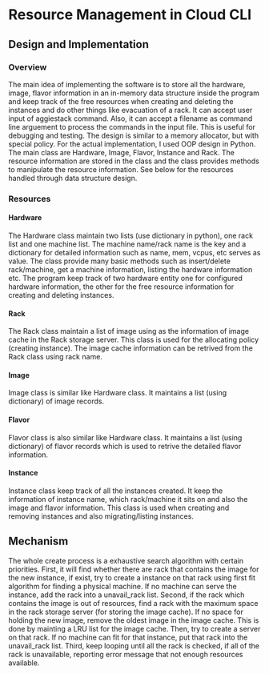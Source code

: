 # Resource Management in Cloud CLI

## Design and Implementation

### Overview
The main idea of implementing the software is to store all the hardware, image, flavor information in an in-memory data structure inside the program and keep track of the free resources when creating and deleting the instances and do other things like evacuation of a rack. It can accept user input of aggiestack command. Also, it can accept a filename as command line arguement to process the commands in the input file. This is useful for debugging and testing. The design is similar to a memory allocator, but with special policy. For the actual implementation, I used OOP design in Python. The main class are Hardware, Image, Flavor, Instance and Rack. The resource information are stored in the class and the class provides methods to manipulate the resource information. See below for the resources handled through data structure design.

### Resources

#### Hardware
The Hardware class maintain two lists (use dictionary in python), one rack list and one machine list. The machine name/rack name is the key and a dictionary for detailed information such as name, mem, vcpus, etc serves as value. The class provide many basic methods such as insert/delete rack/machine, get a machine information, listing the hardware information etc. The program keep track of two hardware entity one for configured hardware information, the other for the free resource information for creating and deleting instances.

#### Rack
The Rack class maintain a list of image using as the information of image cache in the Rack storage server. This class is used for the allocating policy (creating instance). The image cache information can be retrived from the Rack class using rack name.

#### Image
Image class is similar like Hardware class. It maintains a list (using dictionary) of image records.

#### Flavor
Flavor class is also similar like Hardware class. It maintains a list (using dictionary) of flavor records which is used to retrive the detailed flavor information.

#### Instance
Instance class keep track of all the instances created. It keep the information of instance name, which rack/machine it sits on and also the image and flavor information. This class is used when creating and removing instances and also migrating/listing instances.

## Mechanism
The whole create process is a exhaustive search algorithm with certain priorities. First, it will find whether there are rack that contains the image for the new instance, if exist, try to create a instance on that rack using first fit algorithm for finding a physical machine. If no machine can serve the instance, add the rack into a unavail_rack list. Second, if the rack which contains the image is out of resources, find a rack with the maximum space in the rack storage server (for storing the image cache). If no space for holding the new image, remove the oldest image in the image cache. This is done by mainting a LRU list for the image cache. Then, try to create a server on that rack. If no machine can fit for that instance, put that rack into the unavail_rack list. Third, keep looping until all the rack is checked, if all of the rack is unavailable, reporting error message that not enough resources available.
